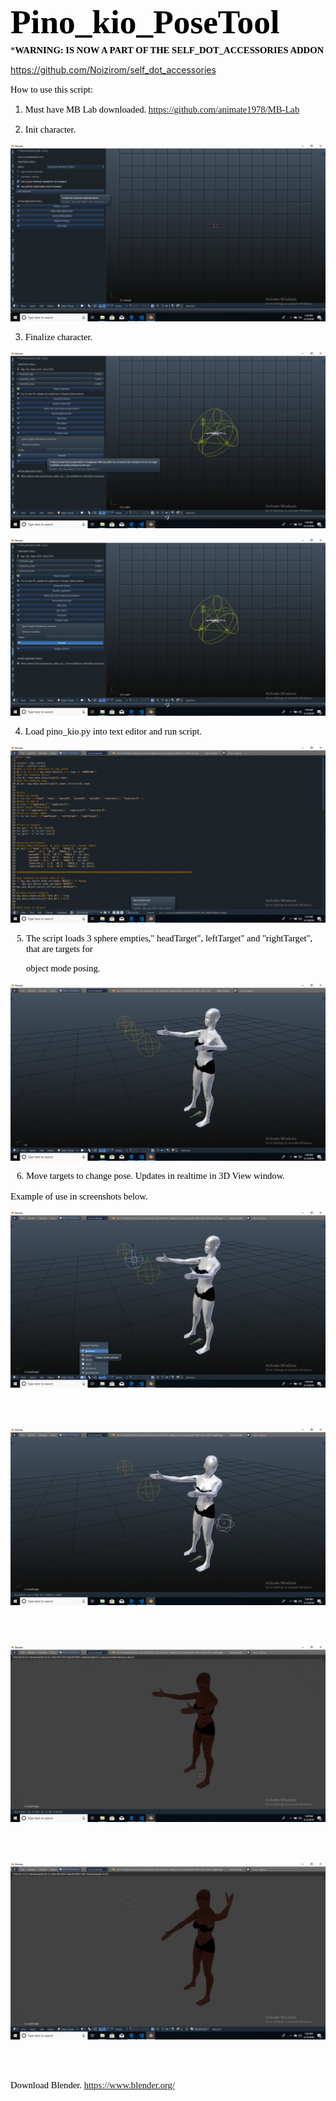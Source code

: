 <!DOCTYPE HTML PUBLIC "-//W3C//DTD HTML 4.0 Transitional//EN">

<HTML>

<HEAD>


</HEAD>

<BODY DIR="LTR">

<P ALIGN=LEFT STYLE="margin-bottom: 0.14in; line-height: 115%"><FONT COLOR="#000000"><FONT FACE="Calibri"><FONT SIZE=5 STYLE="font-size: 40pt"><B><SPAN STYLE="background: transparent">Pino_kio_PoseTool</SPAN></B></FONT></FONT></FONT></P>

<P ALIGN=LEFT STYLE="margin-bottom: 0.14in; font-weight: normal; line-height: 115%">
<FONT COLOR="#000000"><FONT FACE="Calibri"><FONT SIZE=2 STYLE="font-size: 11pt"><SPAN STYLE="background: transparent">

***WARNING: IS NOW A PART OF THE SELF_DOT_ACCESSORIES ADDON**</SPAN></FONT></FONT></FONT></P>

https://github.com/Noizirom/self_dot_accessories

<P ALIGN=LEFT STYLE="margin-bottom: 0.14in; font-weight: normal; line-height: 115%">

<FONT COLOR="#000000"><FONT FACE="Calibri"><FONT SIZE=2 STYLE="font-size: 11pt"><SPAN STYLE="background: transparent">

How to use this script:</SPAN></FONT></FONT></FONT></P>

<P ALIGN=LEFT STYLE="margin-bottom: 0.14in; line-height: 115%"><FONT COLOR="#000000"><FONT FACE="Calibri"><FONT SIZE=2 STYLE="font-size: 11pt"><SPAN STYLE="font-weight: normal"><SPAN STYLE="background: transparent">

1) Must have MB Lab downloaded. </SPAN></SPAN></FONT></FONT></FONT><A HREF="https://github.com/animate1978/MB-Lab"><FONT COLOR="#0000ff"><FONT FACE="Calibri"><FONT SIZE=2 STYLE="font-size: 11pt"><U><SPAN STYLE="font-weight: normal"><SPAN STYLE="background: transparent">https://github.com/animate1978/MB-Lab</SPAN></SPAN></U></FONT></FONT></FONT></A></P>



<P ALIGN=LEFT STYLE="margin-bottom: 0.14in; font-weight: normal; line-height: 115%">

<FONT COLOR="#000000"><FONT FACE="Calibri"><FONT SIZE=2 STYLE="font-size: 11pt"><SPAN STYLE="background: transparent">

2) Init character.</SPAN></FONT></FONT></FONT></P>

<P ALIGN=LEFT STYLE="margin-bottom: 0.14in; line-height: 100%"><IMG SRC="Pino_Kio_Info_html_m28906848.gif" NAME="1" ALIGN=BOTTOM></P>

<P ALIGN=LEFT STYLE="margin-bottom: 0.14in; font-weight: normal; line-height: 100%">

<FONT COLOR="#000000"><FONT FACE="Calibri"><FONT SIZE=2 STYLE="font-size: 11pt"><SPAN STYLE="background: transparent">
 
3) Finalize character.</SPAN></FONT></FONT></FONT></P>

<P ALIGN=LEFT STYLE="margin-bottom: 0.14in; line-height: 100%"><IMG SRC="Pino_Kio_Info_html_m6cb0b67.gif" NAME="2" ALIGN=BOTTOM></P>

<P ALIGN=LEFT STYLE="margin-bottom: 0.14in; line-height: 100%"><IMG SRC="Pino_Kio_Info_html_m5d20f838.gif" NAME="3" ALIGN=BOTTOM></P>

<P ALIGN=LEFT STYLE="margin-bottom: 0.14in; font-weight: normal; line-height: 100%">

<FONT COLOR="#000000"><FONT FACE="Calibri"><FONT SIZE=2 STYLE="font-size: 11pt"><SPAN STYLE="background: transparent">

4) Load pino_kio.py into text editor and run script.</SPAN></FONT></FONT></FONT></P>

<P ALIGN=LEFT STYLE="margin-bottom: 0.14in; line-height: 100%"><IMG SRC="Pino_Kio_Info_html_77ae4842.gif" NAME="4" ALIGN=BOTTOM></P>

<P ALIGN=LEFT STYLE="margin-bottom: 0.14in; font-weight: normal; line-height: 100%">

<FONT COLOR="#000000"><FONT FACE="Calibri"><FONT SIZE=2 STYLE="font-size: 11pt"><SPAN STYLE="background: transparent">

5) The script loads 3 sphere empties,&quot; headTarget&quot;, leftTarget&quot; and &quot;rightTarget&quot;, that are targets for  

   object mode posing.

</SPAN></FONT></FONT></FONT></P>

<P ALIGN=LEFT STYLE="margin-bottom: 0.14in; line-height: 100%"><IMG SRC="Pino_Kio_Info_html_19a1c367.gif" NAME="5" ALIGN=BOTTOM></P>

<P ALIGN=LEFT STYLE="margin-bottom: 0.14in; font-weight: normal; line-height: 100%">

<FONT COLOR="#000000"><FONT FACE="Calibri"><FONT SIZE=2 STYLE="font-size: 11pt"><SPAN STYLE="background: transparent">

6) Move targets to change pose. Updates in realtime  in 3D View window.

Example of use in screenshots below.</SPAN></FONT></FONT></FONT></P>

<P ALIGN=LEFT STYLE="margin-bottom: 0.14in; line-height: 100%"><IMG SRC="Pino_Kio_Info_html_m378b449b.gif" NAME="6" ALIGN=BOTTOM></P>

<P ALIGN=LEFT STYLE="margin-bottom: 0.14in; font-weight: normal; line-height: 100%">

<BR><BR>

</P>

<P ALIGN=LEFT STYLE="margin-bottom: 0.14in; line-height: 100%"><IMG SRC="Pino_Kio_Info_html_69f7fbae.gif" NAME="7" ALIGN=BOTTOM></P>

<P ALIGN=LEFT STYLE="margin-bottom: 0.14in; font-weight: normal; line-height: 100%">

<BR><BR>

</P>

<P ALIGN=LEFT STYLE="margin-bottom: 0.14in; line-height: 100%"><IMG SRC="Pino_Kio_Info_html_25a78529.gif" NAME="8" ALIGN=BOTTOM></P>

<P ALIGN=LEFT STYLE="margin-bottom: 0.14in; font-weight: normal; line-height: 100%">

<BR><BR>

</P>

<P ALIGN=LEFT STYLE="margin-bottom: 0.14in; line-height: 100%"><IMG SRC="Pino_Kio_Info_html_209515ae.gif" NAME="9" ALIGN=BOTTOM></P>

<P ALIGN=LEFT STYLE="margin-bottom: 0.14in; font-weight: normal; line-height: 115%">
	
<BR><BR>

</P>

<P ALIGN=LEFT STYLE="margin-bottom: 0.14in; line-height: 115%"><FONT COLOR="#000000"><FONT FACE="Calibri"><FONT SIZE=2 STYLE="font-size: 11pt"><SPAN STYLE="font-weight: normal"><SPAN STYLE="background: transparent">

Download Blender. </SPAN></SPAN></FONT></FONT></FONT><A HREF="https://www.blender.org/"><FONT COLOR="#0000ff"><FONT FACE="Calibri"><FONT SIZE=2 STYLE="font-size: 11pt"><U><SPAN STYLE="font-weight: normal"><SPAN STYLE="background: transparent">https://www.blender.org/</SPAN></SPAN></U></FONT></FONT></FONT></A></P>


</BODY>

</HTML> 

 

 

 

 

